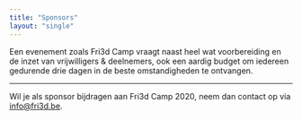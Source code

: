 ```yaml
---
title: "Sponsors"
layout: "single"
---
```

<div class="block--centered">
<p>Een evenement zoals Fri3d Camp vraagt naast heel wat voorbereiding en de inzet van vrijwilligers & deelnemers, ook een aardig budget om iedereen gedurende drie dagen in de beste omstandigheden te ontvangen. </p>
</div>
<hr class="gridrule" />
<div class="block--callout">
<div class="decoblock decoblock--dots decoblock--l"></div>
<p>Wil je als sponsor bijdragen aan Fri3d Camp 2020, neem dan contact op via <a href="mailto:info@fri3d.be">info@fri3d.be</a>.</p>
<div class="decoblock decoblock--xu decoblock--br"></div>
</div>
